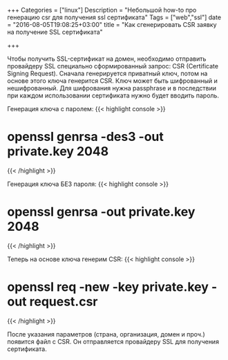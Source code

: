 +++
Categories = ["linux"]
Description = "Небольшой how-to про генерацию csr для получения ssl сертификата"
Tags = ["web","ssl"]
date = "2016-08-05T19:08:25+03:00"
title = "Как сгенерировать CSR заявку на получение SSL сертификата"

+++

Чтобы получить SSL-сертификат на домен, необходимо отправить провайдеру SSL специально сформированный запрос:  CSR (Certificate Signing Request).
Сначала генерируется приватный ключ, потом на основе этого ключа генерится CSR.
Ключ может быть шифрованный и нешифрованный. Для шифрования нужна passphrase и в последствии при каждом использовании сертификата нужно будет вводить пароль.
<!--more-->

Генерация ключа с паролем:
{{< highlight console >}}
# openssl genrsa -des3 -out private.key 2048
{{< /highlight >}}

Генерация ключа БЕЗ пароля:
{{< highlight console >}}
# openssl genrsa -out private.key 2048
{{< /highlight >}}

Теперь на основе ключа генерим CSR:
{{< highlight console >}}
# openssl req -new -key private.key -out request.csr
{{< /highlight >}}

После указания параметров (страна, организация, домен и проч.) появится файл с CSR. Он отправляется провайдеру SSL для получения сертификата.
